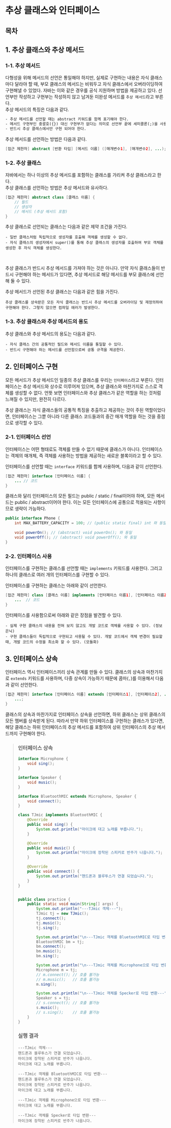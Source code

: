 # 추상 클래스와 인터페이스

## 목차

## 1. 추상 클래스와 추상 메서드

### 1-1. 추상 메서드
다형성을 위해 메서드의 선언은 통일해야 하지만, 실제로 구현하는 내용은 자식 클래스마다 달라야 할 때, 부모 클래스의 메서드는 비워두고 자식 클래스에서 오버라이딩하여 구현해낼 수 있었다. 자바는 이와 같은 경우를 공식 지원하며 방법을 제공하고 있다. 선언부만 작성하고 구현부는 작성하지 않고 남겨둔 미완성 메서드를 `추상 메서드`라고 부른다.
<br/>
추상 메서드의 특징은 다음과 같다.
```html
- 추상 메서드를 선언할 때는 abstract 키워드를 함께 표기해야 한다.
- 메서드 구현부인 중괄호({}) 대신 구현부가 없다는 의미로 선언부 끝에 세미콜론(;)을 사용한다.
- 반드시 추상 클래스에서만 구현 되어야 한다.
```

추상 메서드를 선언하는 방법은 다음과 같다.
```java
[접근 제한자] abstract [반환 타입] [메서드 이름] ([매개변수1], [매개변수2], ...);
```

### 1-2. 추상 클래스
자바에서는 하나 이상의 추상 메서드를 포함하는 클래스를 가리켜 추상 클래스라고 한다.
<br/>
추상 클래스를 선언하는 방법은 추상 메서드와 유사하다.
```java
[접근 제한자] abstract class [클래스 이름] {
    // 필드
    // 생성자
    // 메서드 (추상 메서드 포함)
}
```

추상 클래스로 선언되는 클래스는 다음과 같은 제약 조건을 가진다.
```
- 일반 클래스처럼 독립적으로 생성자를 호출해 객체를 생성할 수 없다.
- 자식 클래스의 생성자에서 super()를 통해 추상 클래스의 생성자를 호출하여 부모 객체를 생성한 후 자식 객체를 생성한다.
```

<br/>

추상 클래스가 반드시 추상 메서드를 가져야 하는 것은 아니다. 만약 자식 클래스들이 반드시 구현해야 하는 메서드가 있다면, 추상 메서드로 해당 메서드를 부모 클래스에 선언해 둘 수 있다.
<br/>

추상 메서드가 선언된 추상 클래스는 다음과 같은 힘을 가진다.
```
추상 클래스를 상속받은 모든 자식 클래스는 반드시 추상 메서드를 오버라이딩 및 재정의하여 구현해야 한다. 그렇지 않으면 컴파일 에러가 발생한다.
```

### 1-3. 추상 클래스와 추상 메서드의 용도
추상 클래스와 추상 메서드의 용도는 다음과 같다.
```
- 자식 클래스 간의 공통적인 필드와 메서드 이름을 통일할 수 있다.
- 반드시 구현해야 하는 메서드를 선언함으로써 공통 규격을 제공한다.
```


## 2. 인터페이스 구현
모든 메서드가 추상 메서드인 일종의 추상 클래스를 우리는 `인터페이스`라고 부른다. 인터페이스는 추상 메서드와 상수로 이루어져 있으며, 추상 클래스와 마찬가지로 스스로 객체를 생성할 수 없다. 언뜻 보면 인터페이스와 추상 클래스가 같은 역할을 하는 것처럼 느껴질 수 있지만, 완전히 다르다.
<br/>

추상 클래스는 자식 클래스들의 공통적 특징을 추출하고 제공하는 것이 주된 역할이었다면, 인터페이스는 그뿐 아니라 다른 클래스 코드들과의 중간 매개 역할을 하는 것을 중점으로 생각할 수 있다.

### 2-1. 인터페이스 선언
인터페이스는 어떤 형태로도 객체를 만들 수 없기 때문에 클래스가 아니다. 인터페이스는 객체의 매개체, 즉 객체를 사용하는 방법을 제공하는 새로운 블록이라고 할 수 있다.
<br/>

인터페이스를 선언할 때는 `interface` 키워드를 함께 사용하며, 다음과 같이 선언한다.
```java
[접근 제한자] interface [인터페이스 이름] {
    ... // 코드
}
```

클래스와 달리 인터페이스의 모든 필드는 public / static / final이어야 하며, 모든 메서드는 public / abstract이어야 한다. 이는 모든 인터페이스에 공통으로 적용되는 사항이므로 생략이 가능하다.

```java
public interface Phone {
    int MAX_BATTERY_CAPACITY = 100; // (public static final) int 와 동일
    
    void powerOn(); // (abstract) void powerOn(); 와 동일
    void powerOff(); // (abstract) void powerOff(); 와 동일
}
```

### 2-2. 인터페이스 사용
인터페이스를 구현하는 클래스를 선언할 때는 `implements` 키워드를 사용한다. 그리고 하나의 클래스로 여러 개의 인터페이스를 구현할 수 있다.
<br/>

인터페이스를 구현하는 클래스는 아래와 같이 선언한다.
```java
[접근 제한자] class [클래스 이름] implements [인터페이스 이름1], [인터페이스 이름2], ... {
    ...  // 코드   
}
```

인터페이스를 사용함으로써 아래와 같은 장점을 발견할 수 있다.
```
- 실제 구현 클래스의 내용을 전혀 보지 않고도 개발 코드로 객체를 사용할 수 있다. (정보 은닉)
- 구현 클래스들이 독립적으로 구현되고 사용될 수 있다. 개발 코드에서 객체 변경이 필요할 때, 개발 코드의 수정을 최소화 할 수 있다. (모듈화)
```

## 3. 인터페이스 상속
인터페이스 역시 인터페이스끼리 상속 관계를 만들 수 있다. 클래스의 상속과 마찬가지로 `extends` 키워드를 사용하며, 다중 상속이 가능하기 때문에 콤마(`,`)를 이용해서 다움과 같이 선언한다.

```java
[접근 제한자] interface [인터페이스 이름] extends [인터페이스1], [인터페이스2], ... {
    ...;
}
```

클래스의 상속과 마찬가지로 인터페이스 상속을 선언하면, 하위 클래스는 상위 클래스의 모든 멤버를 상속받게 된다. 따라서 만약 하위 인터페이스를 구현하는 클래스가 있다면, 해당 클래스는 하위 인터페이스의 추상 메서드를 포함하여 상위 인터페이스의 추상 메서드까지 구현해야 한다.

> ### 인터페이스 상속
> ```java
> interface Microphone {
>     void sing();
> }
> 
> interface Speaker {
>     void music();
> }
> 
> interface BluetoothMIC extends Microphone, Speaker {
>     void connect();
> }
> 
> class TJmic implements BluetoothMIC {
>     @Override
>     public void sing() {
>         System.out.println("마이크에 대고 노래를 부릅니다.");
>     }
> 
>     @Override
>     public void music() {
>         System.out.println("마이크에 장착된 스피커로 반주가 나옵니다.");
>     }
> 
>     @Override
>     public void connect() {
>         System.out.println("핸드폰과 블루투스가 연결 되었습니다.");
>     }
> }
> 
> 
> public class practice {
>     public static void main(String[] args) {
>         System.out.println("---TJmic 객체---");
>         TJmic tj = new TJmic();
>         tj.connect();
>         tj.music();
>         tj.sing();
> 
>         System.out.println("\n---TJmic 객체를 BluetoothMIC로 타입 변환---");
>         BluetoothMIC bm = tj;
>         bm.connect();
>         bm.music();
>         bm.sing();
> 
>         System.out.println("\n---TJmic 객체를 Microphone으로 타입 변환---");
>         Microphone m = tj;
>         // m.connect(); // 호출 불가능
>         // m.music();   // 호출 불가능
>         m.sing();
> 
>         System.out.println("\n---TJmic 객체를 Specker로 타입 변환---");
>         Speaker s = tj;
>         // s.connect(); // 호출 불가능
>         s.music();
>         // s.sing();    // 호출 불가능
>     }
> }
> ```
> ### 실행 결과
> ```
> ---TJmic 객체---
> 핸드폰과 블루투스가 연결 되었습니다.
> 마이크에 장착된 스피커로 반주가 나옵니다.
> 마이크에 대고 노래를 부릅니다.
> 
> ---TJmic 객체를 BluetoothMIC로 타입 변환---
> 핸드폰과 블루투스가 연결 되었습니다.
> 마이크에 장착된 스피커로 반주가 나옵니다.
> 마이크에 대고 노래를 부릅니다.
> 
> ---TJmic 객체를 Microphone으로 타입 변환---
> 마이크에 대고 노래를 부릅니다.
> 
> ---TJmic 객체를 Specker로 타입 변환---
> 마이크에 장착된 스피커로 반주가 나옵니다.
> ```
